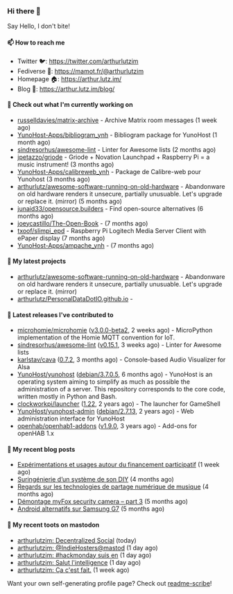 ### Hi there 👋

Say Hello, I don't bite!

#### 📫 How to reach me

- Twitter 🐦: https://twitter.com/arthurlutzim
- Fediverse 🐘: https://mamot.fr/@arthurlutzim
- Homepage 🏠: https://arthur.lutz.im/
- Blog 📰: https://arthur.lutz.im/blog/

#### 👷 Check out what I'm currently working on

- [russelldavies/matrix-archive](https://github.com/russelldavies/matrix-archive) - Archive Matrix room messages (1 week ago)
- [YunoHost-Apps/bibliogram_ynh](https://github.com/YunoHost-Apps/bibliogram_ynh) - Bibliogram package for YunoHost (1 month ago)
- [sindresorhus/awesome-lint](https://github.com/sindresorhus/awesome-lint) - Linter for Awesome lists (2 months ago)
- [jpetazzo/griode](https://github.com/jpetazzo/griode) - Griode &#43; Novation Launchpad &#43; Raspberry Pi = a music instrument! (3 months ago)
- [YunoHost-Apps/calibreweb_ynh](https://github.com/YunoHost-Apps/calibreweb_ynh) - Package de Calibre-web pour Yunohost (3 months ago)
- [arthurlutz/awesome-software-running-on-old-hardware](https://github.com/arthurlutz/awesome-software-running-on-old-hardware) - Abandonware on old hardware renders it unsecure, partially unusuable. Let&#39;s upgrade or replace it. (mirror) (5 months ago)
- [junaid33/opensource.builders](https://github.com/junaid33/opensource.builders) - Find open-source alternatives (6 months ago)
- [joeycastillo/The-Open-Book](https://github.com/joeycastillo/The-Open-Book) -  (7 months ago)
- [txoof/slimpi_epd](https://github.com/txoof/slimpi_epd) - Raspberry Pi Logitech Media Server Client with ePaper display (7 months ago)
- [YunoHost-Apps/ampache_ynh](https://github.com/YunoHost-Apps/ampache_ynh) -  (7 months ago)

#### 🌱 My latest projects

- [arthurlutz/awesome-software-running-on-old-hardware](https://github.com/arthurlutz/awesome-software-running-on-old-hardware) - Abandonware on old hardware renders it unsecure, partially unusuable. Let&#39;s upgrade or replace it. (mirror)
- [arthurlutz/PersonalDataDotIO.github.io](https://github.com/arthurlutz/PersonalDataDotIO.github.io) - 

#### 🔭 Latest releases I've contributed to

- [microhomie/microhomie](https://github.com/microhomie/microhomie) ([v3.0.0-beta2](https://github.com/microhomie/microhomie/releases/tag/v3.0.0-beta2), 2 weeks ago) - MicroPython implementation of the Homie MQTT convention for IoT.
- [sindresorhus/awesome-lint](https://github.com/sindresorhus/awesome-lint) ([v0.15.1](https://github.com/sindresorhus/awesome-lint/releases/tag/v0.15.1), 3 weeks ago) - Linter for Awesome lists
- [karlstav/cava](https://github.com/karlstav/cava) ([0.7.2](https://github.com/karlstav/cava/releases/tag/0.7.2), 3 months ago) - Console-based Audio Visualizer for Alsa
- [YunoHost/yunohost](https://github.com/YunoHost/yunohost) ([debian/3.7.0.5](https://github.com/YunoHost/yunohost/releases/tag/debian%2F3.7.0.5), 6 months ago) - YunoHost is an operating system aiming to simplify as much as possible the administration of a server. This repository corresponds to the core code, written mostly in Python and Bash.
- [clockworkpi/launcher](https://github.com/clockworkpi/launcher) ([1.22](https://github.com/clockworkpi/launcher/releases/tag/1.22), 2 years ago) - The launcher for GameShell
- [YunoHost/yunohost-admin](https://github.com/YunoHost/yunohost-admin) ([debian/2.7.13](https://github.com/YunoHost/yunohost-admin/releases/tag/debian%2F2.7.13), 2 years ago) - Web administration interface for YunoHost
- [openhab/openhab1-addons](https://github.com/openhab/openhab1-addons) ([v1.9.0](https://github.com/openhab/openhab1-addons/releases/tag/v1.9.0), 3 years ago) - Add-ons for openHAB 1.x

#### 📜 My recent blog posts

- [Expérimentations et usages autour du financement participatif](https://arthur.lutz.im/blog/2020/09/21/experimentations-et-usages-autour-du-financement-participatif/) (1 week ago)
- [Suringénierie d’un système de son DIY](https://arthur.lutz.im/blog/2020/06/01/suringenierie-dun-systeme-de-son-diy/) (4 months ago)
- [Regards sur les technologies de partage numérique de musique](https://arthur.lutz.im/blog/2020/05/23/regards-sur-les-technologies-de-partage-numerique-de-musique/) (4 months ago)
- [Démontage myFox security camera – part 3](https://arthur.lutz.im/blog/2020/04/28/demontage-myfox-security-camera-part-3/) (5 months ago)
- [Android alternatifs sur Samsung G7](https://arthur.lutz.im/blog/2020/04/26/android-alternatifs-sur-samsung-g7/) (5 months ago)

#### 🐘 My recent toots on mastodon

- [arthurlutzim: Decentralized Social](https://mamot.fr/@arthurlutzim/104947382653046712) (today)
- [arthurlutzim: @IndieHosters@mastod](https://mamot.fr/@arthurlutzim/104944638253754683) (1 day ago)
- [arthurlutzim: #hackmonday suis en](https://mamot.fr/@arthurlutzim/104944243999226518) (1 day ago)
- [arthurlutzim: Salut l&#39;intelligence](https://mamot.fr/@arthurlutzim/104942511146751057) (1 day ago)
- [arthurlutzim: Ça c&#39;est fait.](https://mamot.fr/@arthurlutzim/104903706193965377) (1 week ago)

Want your own self-generating profile page? Check out [readme-scribe](https://github.com/muesli/readme-scribe)!
